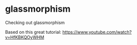 # glassmorphism
Checking out glassmorphism

Based on this great tutorial: https://www.youtube.com/watch?v=HfKBKQOyWHM 
